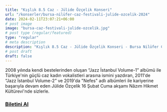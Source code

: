 ```yaml
---
title: "Kışlık 8.5 Caz - Jülide Özçelik Konseri"
url: "/konserler/bursa-nilüfer-caz-festivali-julide-ozcelik-2024"
date: 2024-02-11T23:07:21+06:00
# post image
image: "bursa-caz-festivali-julide-ozcelik.jpg"
# post type (regular/featured)
type: "regular"
# meta description
description: "Kışlık 8.5 Caz - Jülide Özçelik Konseri - Bursa Nilüfer Caz Festivali 8.5"
# post draft
draft: false
---
```



2008 yılında kendi bestelerinden oluşan “Jazz İstanbul Volume-1” albümü ile Türkiye'nin güçlü caz kadın vokalistleri arasına ismini yazdıran, 2011'de “Jazz İstanbul Volume-2” ve 2019'da "Nefes" adlı albümleri ile kariyerine başarıyla devam eden Jülide Özçelik 16 Şubat Cuma akşamı Nâzım Hikmet Kültürevi'nde sizlerle.

### [**Biletini Al**](https://www.passo.com.tr/tr/etkinlik/julide-ozcelik-nazim-hikmet-kultur-merkezi-biletleri/6123319)
